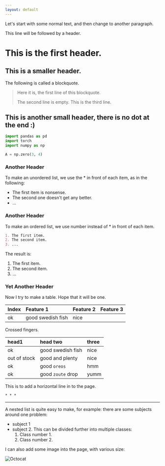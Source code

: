 ```yaml
---
layout: default
---
```


Let's start with some normal text, and then change to another paragraph.

This line will be followed by a header.

# This is the first header.

## This is a smaller header.

The following is called a blockquote.

> Here it is, the first line of this blockquote.
>
> The second line is empty. This is the third line.

## This is another small header, there is no dot at the end :)

```python
import pandas as pd
import torch
import numpy as np

A = np.zero(3, 4)
```

### Another Header

To make an unordered list, we use the * in front of each item, as in the following:

* The first item is nonsense.
* The second one doesn't get any better.
* ...

### Another Header

To make an ordered list, we use number instead of * in front of each item.

``` markdown
1. The first item.
2. The second item.
3. ...
```
The result is:
1. The first item.
2. The second item.
3. ...

### Yet Another Header
Now I try to make a table. Hope that it will be one.

|Index | Feature 1 | Feature 2 | Feature 3 |
|:-----|:----------|:----------|:----------|
| ok   | good swedish fish | nice  |

Crossed fingers.


| head1        | head two          | three |
|:-------------|:------------------|:------|
| ok           | good swedish fish | nice  |
| out of stock | good and plenty   | nice  |
| ok           | good `oreos`      | hmm   |
| ok           | good `zoute` drop | yumm  |

This is to add a horizontal line in to the page.
``` markdown
* * *
```

* * *

A nested list is quite easy to make, for example: there are some subjects around one problem:
  - subject 1
  - subject 2. This can be divided further into multiple classes:
    1. Class number 1.
    2. Class number 2.


I can also add some image into the page, with various size:

![Octocat](https://xloctran.github.io/thumbnail.png)
